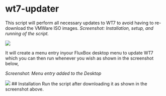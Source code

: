 # wt7-updater
This script will perform all necessary updates to WT7 to avoid having to re-download the VMWare ISO images.
_Screenshot: Installation, setup, and running of the script._

<img src="https://weaknetlabs.com/images/wt7-updater-3.PNG" />

It will create a menu entry inyour FluxBox desktop menu to update WT7 which you can then run whenever you wish as shown in the screenshot below,

_Screenshot: Menu entry added to the Desktop_

<img src="https://weaknetlabs.com/images/wt7-updater-2.PNG"/>
## Installation
Run the script after downloading it as shown in the screenshot above.
